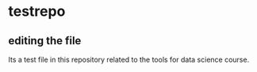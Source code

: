 # testrepo
## editing the file

Its a test file in this repository related to the tools for data science course.
